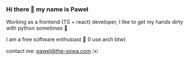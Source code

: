 ### Hi there 👋 my name is Paweł

Working as a frontend (TS + react) developer, I like to get my hands dirty with python sometimes 🐍

I am a free software enthusiast 🐧 (I use arch btw)

contact me: pawel@the-sowa.com ✉️

